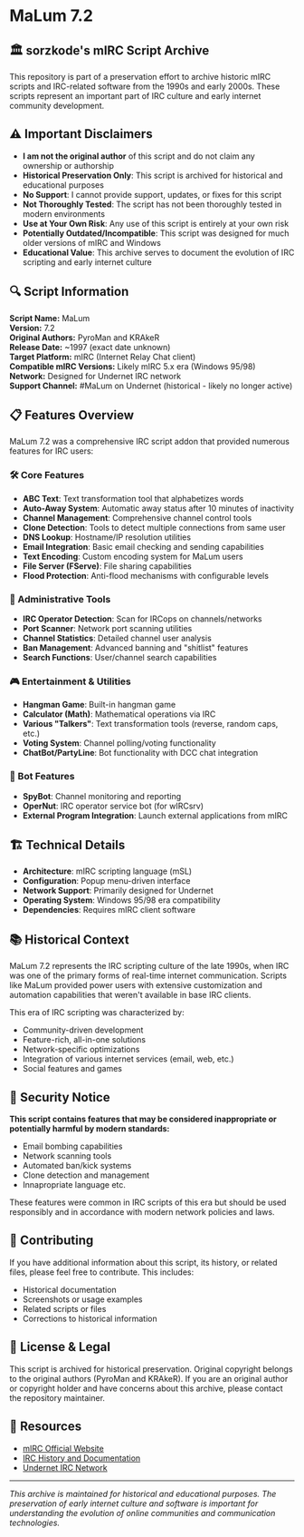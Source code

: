 # MaLum 7.2

## 🏛️ sorzkode's mIRC Script Archive

This repository is part of a preservation effort to archive historic mIRC scripts and IRC-related software from the 1990s and early 2000s. These scripts represent an important part of IRC culture and early internet community development.

## ⚠️ Important Disclaimers

- **I am not the original author** of this script and do not claim any ownership or authorship
- **Historical Preservation Only**: This script is archived for historical and educational purposes
- **No Support**: I cannot provide support, updates, or fixes for this script
- **Not Thoroughly Tested**: The script has not been thoroughly tested in modern environments
- **Use at Your Own Risk**: Any use of this script is entirely at your own risk
- **Potentially Outdated/Incompatible**: This script was designed for much older versions of mIRC and Windows
- **Educational Value**: This archive serves to document the evolution of IRC scripting and early internet culture

## 🔍 Script Information

**Script Name:** MaLum  
**Version:** 7.2  
**Original Authors:** PyroMan and KRAkeR  
**Release Date:** ~1997 (exact date unknown)  
**Target Platform:** mIRC (Internet Relay Chat client)  
**Compatible mIRC Versions:** Likely mIRC 5.x era (Windows 95/98)  
**Network:** Designed for Undernet IRC network  
**Support Channel:** #MaLum on Undernet (historical - likely no longer active)  

## 📋 Features Overview

MaLum 7.2 was a comprehensive IRC script addon that provided numerous features for IRC users:

### 🛠️ Core Features

- **ABC Text**: Text transformation tool that alphabetizes words
- **Auto-Away System**: Automatic away status after 10 minutes of inactivity
- **Channel Management**: Comprehensive channel control tools
- **Clone Detection**: Tools to detect multiple connections from same user
- **DNS Lookup**: Hostname/IP resolution utilities
- **Email Integration**: Basic email checking and sending capabilities
- **Text Encoding**: Custom encoding system for MaLum users
- **File Server (FServe)**: File sharing capabilities
- **Flood Protection**: Anti-flood mechanisms with configurable levels

### 🔧 Administrative Tools

- **IRC Operator Detection**: Scan for IRCops on channels/networks
- **Port Scanner**: Network port scanning utilities
- **Channel Statistics**: Detailed channel user analysis
- **Ban Management**: Advanced banning and "shitlist" features
- **Search Functions**: User/channel search capabilities

### 🎮 Entertainment & Utilities

- **Hangman Game**: Built-in hangman game
- **Calculator (Math)**: Mathematical operations via IRC
- **Various "Talkers"**: Text transformation tools (reverse, random caps, etc.)
- **Voting System**: Channel polling/voting functionality
- **ChatBot/PartyLine**: Bot functionality with DCC chat integration

### 🤖 Bot Features

- **SpyBot**: Channel monitoring and reporting
- **OperNut**: IRC operator service bot (for wIRCsrv)
- **External Program Integration**: Launch external applications from mIRC

## 🏗️ Technical Details

- **Architecture**: mIRC scripting language (mSL)
- **Configuration**: Popup menu-driven interface
- **Network Support**: Primarily designed for Undernet
- **Operating System**: Windows 95/98 era compatibility
- **Dependencies**: Requires mIRC client software

## 📚 Historical Context

MaLum 7.2 represents the IRC scripting culture of the late 1990s, when IRC was one of the primary forms of real-time internet communication. Scripts like MaLum provided power users with extensive customization and automation capabilities that weren't available in base IRC clients.

This era of IRC scripting was characterized by:

- Community-driven development
- Feature-rich, all-in-one solutions
- Network-specific optimizations
- Integration of various internet services (email, web, etc.)
- Social features and games

## 🔐 Security Notice

**This script contains features that may be considered inappropriate or potentially harmful by modern standards:**

- Email bombing capabilities
- Network scanning tools
- Automated ban/kick systems
- Clone detection and management
- Innapropriate language etc.

These features were common in IRC scripts of this era but should be used responsibly and in accordance with modern network policies and laws.

## 🤝 Contributing

If you have additional information about this script, its history, or related files, please feel free to contribute. This includes:

- Historical documentation
- Screenshots or usage examples
- Related scripts or files
- Corrections to historical information

## 📜 License & Legal

This script is archived for historical preservation. Original copyright belongs to the original authors (PyroMan and KRAkeR). If you are an original author or copyright holder and have concerns about this archive, please contact the repository maintainer.

## 🔗 Resources

- [mIRC Official Website](https://www.mirc.com/)
- [IRC History and Documentation](https://tools.ietf.org/rfc/rfc1459.txt)
- [Undernet IRC Network](http://www.undernet.org/)

---

*This archive is maintained for historical and educational purposes. The preservation of early internet culture and software is important for understanding the evolution of online communities and communication technologies.*